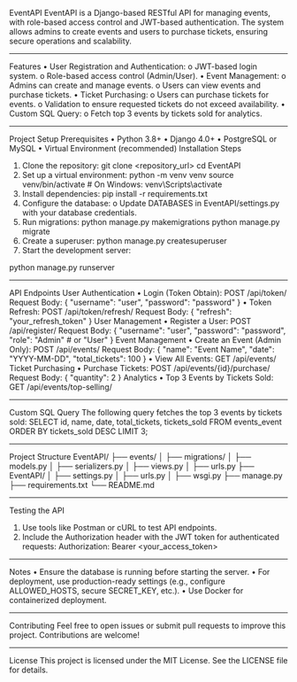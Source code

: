 EventAPI
EventAPI is a Django-based RESTful API for managing events, with role-based access control and JWT-based authentication. The system allows admins to create events and users to purchase tickets, ensuring secure operations and scalability.
________________________________________
Features
•	User Registration and Authentication:
o	JWT-based login system.
o	Role-based access control (Admin/User).
•	Event Management:
o	Admins can create and manage events.
o	Users can view events and purchase tickets.
•	Ticket Purchasing:
o	Users can purchase tickets for events.
o	Validation to ensure requested tickets do not exceed availability.
•	Custom SQL Query:
o	Fetch top 3 events by tickets sold for analytics.
________________________________________
Project Setup
Prerequisites
•	Python 3.8+
•	Django 4.0+
•	PostgreSQL or MySQL
•	Virtual Environment (recommended)
Installation Steps
1.	Clone the repository:
git clone <repository_url>
cd EventAPI
2.	Set up a virtual environment:
python -m venv venv
source venv/bin/activate  # On Windows: venv\Scripts\activate
3.	Install dependencies:
pip install -r requirements.txt
4.	Configure the database:
o	Update DATABASES in EventAPI/settings.py with your database credentials.
5.	Run migrations:
python manage.py makemigrations
python manage.py migrate
6.	Create a superuser:
python manage.py createsuperuser
7.	Start the development server:

python manage.py runserver
________________________________________
API Endpoints
User Authentication
•	Login (Token Obtain):
POST /api/token/
Request Body:
{
    "username": "user",
    "password": "password"
}
•	Token Refresh:
POST /api/token/refresh/
Request Body:
{
    "refresh": "your_refresh_token"
}
User Management
•	Register a User:
POST /api/register/
Request Body:
{
    "username": "user",
    "password": "password",
    "role": "Admin"  # or "User"
}
Event Management
•	Create an Event (Admin Only):
POST /api/events/
Request Body:
{
    "name": "Event Name",
    "date": "YYYY-MM-DD",
    "total_tickets": 100
}
•	View All Events:
GET /api/events/
Ticket Purchasing
•	Purchase Tickets:
POST /api/events/{id}/purchase/
Request Body:
{
    "quantity": 2
}
Analytics
•	Top 3 Events by Tickets Sold:
GET /api/events/top-selling/
________________________________________
Custom SQL Query
The following query fetches the top 3 events by tickets sold:
SELECT id, name, date, total_tickets, tickets_sold
FROM events_event
ORDER BY tickets_sold DESC
LIMIT 3;
________________________________________
Project Structure
EventAPI/
├── events/
│   ├── migrations/
│   ├── models.py
│   ├── serializers.py
│   ├── views.py
│   ├── urls.py
├── EventAPI/
│   ├── settings.py
│   ├── urls.py
│   ├── wsgi.py
├── manage.py
├── requirements.txt
└── README.md
________________________________________
Testing the API
1.	Use tools like Postman or cURL to test API endpoints.
2.	Include the Authorization header with the JWT token for authenticated requests:
Authorization: Bearer <your_access_token>
________________________________________
Notes
•	Ensure the database is running before starting the server.
•	For deployment, use production-ready settings (e.g., configure ALLOWED_HOSTS, secure SECRET_KEY, etc.).
•	Use Docker for containerized deployment.
________________________________________
Contributing
Feel free to open issues or submit pull requests to improve this project. Contributions are welcome!
________________________________________
License
This project is licensed under the MIT License. See the LICENSE file for details.
